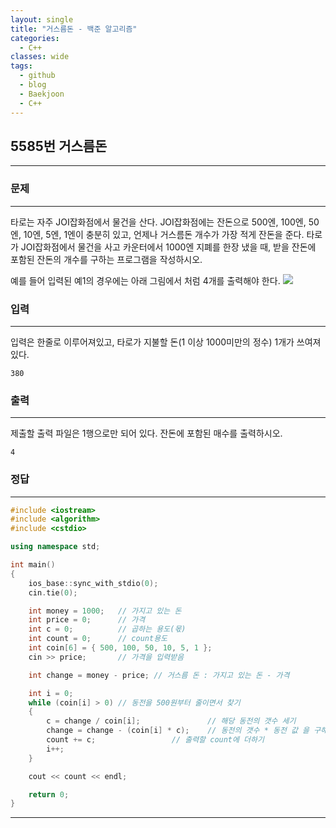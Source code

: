 ```yaml
---
layout: single
title: "거스름돈 - 백준 알고리즘"
categories:
  - C++
classes: wide
tags:
  - github
  - blog
  - Baekjoon
  - C++
---
```

## 5585번 **거스름돈**
---

### 문제
---
타로는 자주 JOI잡화점에서 물건을 산다. JOI잡화점에는 잔돈으로 500엔, 100엔, 50엔, 10엔, 5엔, 1엔이 충분히 있고, 언제나 거스름돈 개수가 가장 적게 잔돈을 준다. 타로가 JOI잡화점에서 물건을 사고 카운터에서 1000엔 지폐를 한장 냈을 때, 받을 잔돈에 포함된 잔돈의 개수를 구하는 프로그램을 작성하시오.

예를 들어 입력된 예1의 경우에는 아래 그림에서 처럼 4개를 출력해야 한다.
![](https://onlinejudgeimages.s3-ap-northeast-1.amazonaws.com/problem/5585/1.png)

### 입력
---
입력은 한줄로 이루어져있고, 타로가 지불할 돈(1 이상 1000미만의 정수) 1개가 쓰여져있다.
```
380
```

### 출력
---
제출할 출력 파일은 1행으로만 되어 있다. 잔돈에 포함된 매수를 출력하시오.
```
4
```

### 정답
---
```c++
#include <iostream>
#include <algorithm>
#include <cstdio>

using namespace std;

int main()
{
	ios_base::sync_with_stdio(0);
	cin.tie(0);

	int money = 1000;	// 가지고 있는 돈
	int price = 0;		// 가격
	int c = 0;			// 곱하는 용도(몫)
	int count = 0;		// count용도
	int coin[6] = { 500, 100, 50, 10, 5, 1 };
	cin >> price;		// 가격을 입력받음

	int change = money - price;	// 거스름 돈 : 가지고 있는 돈 - 가격

	int i = 0;
	while (coin[i] > 0)	// 동전을 500원부터 줄이면서 찾기
	{
		c = change / coin[i];				// 해당 동전의 갯수 세기
		change = change - (coin[i] * c);	// 동전의 갯수 * 동전 값 을 구해서 거스름돈 업데이트
		count += c;					// 출력할 count에 더하기
		i++;
	}

	cout << count << endl;

	return 0;
}
```

---
